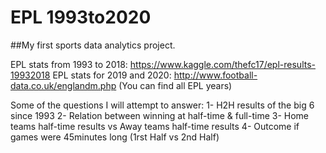 # EPL 1993to2020

##My first sports data analytics project. 

EPL stats from 1993 to 2018: https://www.kaggle.com/thefc17/epl-results-19932018
EPL stats for 2019 and 2020: http://www.football-data.co.uk/englandm.php (You can find all EPL years)

Some of the questions I will attempt to answer:
  1- H2H results of the big 6 since 1993
  2- Relation between winning at half-time & full-time
  3- Home teams half-time results vs Away teams half-time results
  4- Outcome if games were 45minutes long (1rst Half vs 2nd Half)

